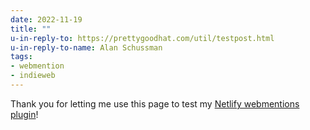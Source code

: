 ```yaml
---
date: 2022-11-19
title: ""
u-in-reply-to: https://prettygoodhat.com/util/testpost.html
u-in-reply-to-name: Alan Schussman
tags:
- webmention
- indieweb
---
```

Thank you for letting me use this page to test my [Netlify webmentions plugin](https://github.com/CodeFoodPixels/netlify-plugin-webmentions)!